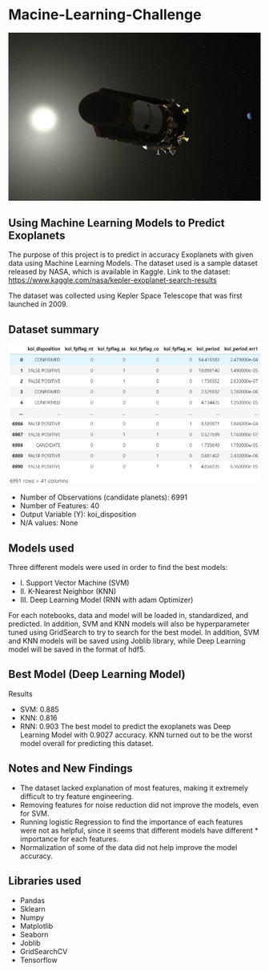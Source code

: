 # Macine-Learning-Challenge
![](kepler.jpg)
## Using Machine Learning Models to Predict Exoplanets

The purpose of this project is to predict in accuracy Exoplanets with given data using Machine Learning Models. 
The dataset used is a sample dataset released by NASA, which is available in Kaggle.
Link to the dataset: https://www.kaggle.com/nasa/kepler-exoplanet-search-results

The dataset was collected using Kepler Space Telescope that was first launched in 2009.

## Dataset summary
![](data_summary.png)

* Number of Observations (candidate planets): 6991
* Number of Features: 40
* Output Variable (Y): koi_disposition
* N/A values: None

## Models used

Three different models were used in order to find the best models:
* I.   Support Vector Machine (SVM)
* II.  K-Nearest Neighbor (KNN)
* III. Deep Learning Model (RNN with adam Optimizer)

For each notebooks, data and model will be loaded in, standardized, and predicted. In addition, SVM and KNN models will also be hyperparameter tuned using GridSearch to try to search for the best model. In addition, SVM and KNN models will be saved using Joblib library, while Deep Learning model will be saved in the format of hdf5.

## Best Model (Deep Learning Model)
Results
  * SVM: 0.885
  * KNN: 0.816
  * RNN: 0.903
The best model to predict the exoplanets was Deep Learning Model with 0.9027 accuracy. KNN turned out to be the worst model overall for predicting this dataset.

## Notes and New Findings
* The dataset lacked explanation of most features, making it extremely difficult to try feature engineering.
* Removing features for noise reduction did not improve the models, even for SVM.
* Running logistic Regression to find the importance of each features were not as helpful, since it seems that different models have different * importance for each features.
* Normalization of some of the data did not help improve the model accuracy.

## Libraries used
* Pandas
* Sklearn
* Numpy
* Matplotlib
* Seaborn
* Joblib
* GridSearchCV
* Tensorflow
